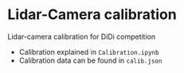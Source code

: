 # Lidar-Camera calibration

Lidar-camera calibration for DiDi competition

* Calibration explained in `Calibration.ipynb` 
* Calibration data can be found in `calib.json` 

